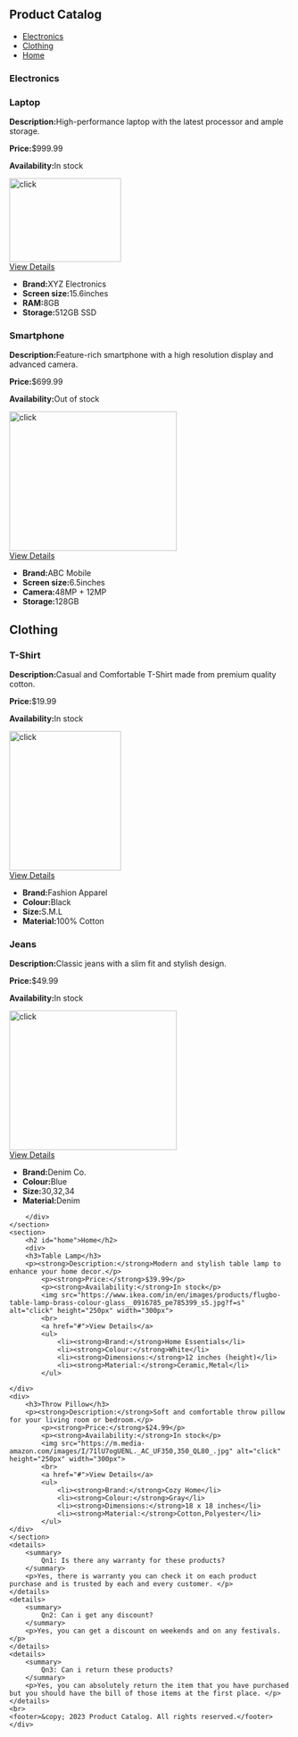 <!DOCTYPE html>
<html lang="en">
<head>
    <meta charset="UTF-8">
    <meta name="viewport" content="width=device-width, initial-scale=1.0">
    <title>Document</title>
</head>
<body>
    <div>
        <section>
        <h2>Product Catalog</h2>
        <ul>
            <li><a href="#ece">Electronics</a></li>
            <li><a href="#cloth">Clothing</a></li>
            <li><a href="#home">Home</a></li>
        </ul>
    </section>
    <section>
        <h3 id="ece">Electronics</h3>
        <div>
            <h3>Laptop</h3>
            <p><strong>Description:</strong>High-performance laptop with the latest processor and ample storage.</p>
            <p><strong>Price:</strong>$999.99</p>
            <p><strong>Availability:</strong>In stock</p>
            <img src="https://5.imimg.com/data5/SELLER/Default/2021/1/TX/FH/WC/7808107/12-inch-macbook-computer-laptops.jpg" alt="click" height="150px" width="200px">
            <br>
            <a href="#">View Details</a>
            <ul>
                <li><strong>Brand:</strong>XYZ Electronics</li>
                <li><strong>Screen size:</strong>15.6inches</li>
                <li><strong>RAM:</strong>8GB</li>
                <li><strong>Storage:</strong>512GB SSD</li>
            </ul>      
        </div>
        <div>
            <h3>Smartphone</h3>
            <p><strong>Description:</strong>Feature-rich smartphone with a high resolution display and advanced camera.</p>
            <p><strong>Price:</strong>$699.99</p>
            <p><strong>Availability:</strong>Out of stock</p>
            <img src="https://www.stuff.tv/wp-content/uploads/sites/2/2022/11/Stuff-Best-Smartphone-Lead.png?w=1080" alt="click" height="250px" width="300px">
            <br>
            <a href="#">View Details</a>
            <ul>
                <li><strong>Brand:</strong>ABC Mobile</li>
                <li><strong>Screen size:</strong>6.5inches</li>
                <li><strong>Camera:</strong>48MP + 12MP</li>
                <li><strong>Storage:</strong>128GB</li>
            </ul> 
        </div>
    </section>
    <section>
        <h2 id="cloth">Clothing</h2>
        <div>
            <h3>T-Shirt</h3>
            <p><strong>Description:</strong>Casual and Comfortable T-Shirt made from premium quality cotton.</p>
            <p><strong>Price:</strong>$19.99</p>
            <p><strong>Availability:</strong>In stock</p>
            <img src="https://5.imimg.com/data5/ANDROID/Default/2021/7/KU/YI/VT/44196072/product-jpeg.jpg" alt="click" height="250px" width="200px">
            <br>
            <a href="#">View Details</a>
            <ul>
                <li><strong>Brand:</strong>Fashion Apparel</li>
                <li><strong>Colour:</strong>Black</li>
                <li><strong>Size:</strong>S.M.L</li>
                <li><strong>Material:</strong>100% Cotton</li>
            </ul>
            <h3>Jeans</h3>
            <p><strong>Description:</strong>Classic jeans with a slim fit and stylish design.</p>
            <p><strong>Price:</strong>$49.99</p>
            <p><strong>Availability:</strong>In stock</p>
            <img src="https://www.bugatti-fashion.com/media/bug_magazin_ratgeber_slim-jeans2280x1200.jpg" alt="click" height="250px" width="300px">
            <br>
            <a href="#">View Details</a>
            <ul>
                <li><strong>Brand:</strong>Denim Co.</li>
                <li><strong>Colour:</strong>Blue</li>
                <li><strong>Size:</strong>30,32,34</li>
                <li><strong>Material:</strong>Denim</li>
            </ul>

        </div>
    </section>
    <section>
        <h2 id="home">Home</h2>
        <div>
        <h3>Table Lamp</h3>
        <p><strong>Description:</strong>Modern and stylish table lamp to enhance your home decor.</p>
            <p><strong>Price:</strong>$39.99</p>
            <p><strong>Availability:</strong>In stock</p>
            <img src="https://www.ikea.com/in/en/images/products/flugbo-table-lamp-brass-colour-glass__0916785_pe785399_s5.jpg?f=s" alt="click" height="250px" width="300px">
            <br>
            <a href="#">View Details</a>
            <ul>
                <li><strong>Brand:</strong>Home Essentials</li>
                <li><strong>Colour:</strong>White</li>
                <li><strong>Dimensions:</strong>12 inches (height)</li>
                <li><strong>Material:</strong>Ceramic,Metal</li>
            </ul>

    </div>
    <div>
        <h3>Throw Pillow</h3>
        <p><strong>Description:</strong>Soft and comfortable throw pillow for your living room or bedroom.</p>
            <p><strong>Price:</strong>$24.99</p>
            <p><strong>Availability:</strong>In stock</p>
            <img src="https://m.media-amazon.com/images/I/71lU7ogUENL._AC_UF350,350_QL80_.jpg" alt="click" height="250px" width="300px">
            <br>
            <a href="#">View Details</a>
            <ul>
                <li><strong>Brand:</strong>Cozy Home</li>
                <li><strong>Colour:</strong>Gray</li>
                <li><strong>Dimensions:</strong>18 x 18 inches</li>
                <li><strong>Material:</strong>Cotton,Polyester</li>
            </ul>
    </div>
    </section>
    <details>
        <summary>
            Qn1: Is there any warranty for these products? 
        </summary>
        <p>Yes, there is warranty you can check it on each product purchase and is trusted by each and every customer. </p>
    </details>
    <details>
        <summary>
            Qn2: Can i get any discount? 
        </summary>
        <p>Yes, you can get a discount on weekends and on any festivals. </p>
    </details>
    <details>
        <summary>
            Qn3: Can i return these products? 
        </summary>
        <p>Yes, you can absolutely return the item that you have purchased but you should have the bill of those items at the first place. </p>
    </details>
    <br>
    <footer>&copy; 2023 Product Catalog. All rights reserved.</footer>
    </div>
</body>
</html>
